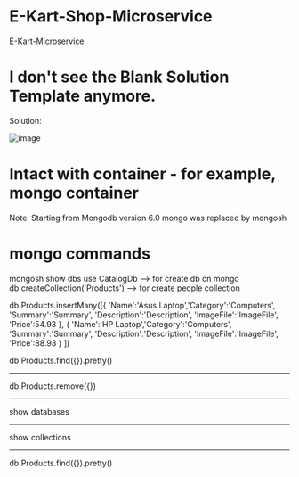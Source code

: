 # E-Kart-Shop-Microservice
E-Kart-Microservice

# I don't see the Blank Solution Template anymore.
Solution:

![image](https://github.com/GyanendraDevops18/E-Kart-Shop-Microservice/assets/40474661/a047f4c1-b8dc-47b6-a759-35579d15e2d5)

# Intact with container - for example, mongo container

Note: Starting from Mongodb version 6.0 mongo was replaced by mongosh

# mongo commands
mongosh
show dbs
use CatalogDb  --> for create db on mongo
db.createCollection('Products')  --> for create people collection

db.Products.insertMany([{ 'Name':'Asus Laptop','Category':'Computers', 'Summary':'Summary', 'Description':'Description', 'ImageFile':'ImageFile', 'Price':54.93 }, { 'Name':'HP Laptop','Category':'Computers', 'Summary':'Summary', 'Description':'Description', 'ImageFile':'ImageFile', 'Price':88.93 } ])

db.Products.find({}).pretty()<hr>
db.Products.remove({})<hr>

show databases<hr>
show collections<hr>
db.Products.find({}).pretty()


